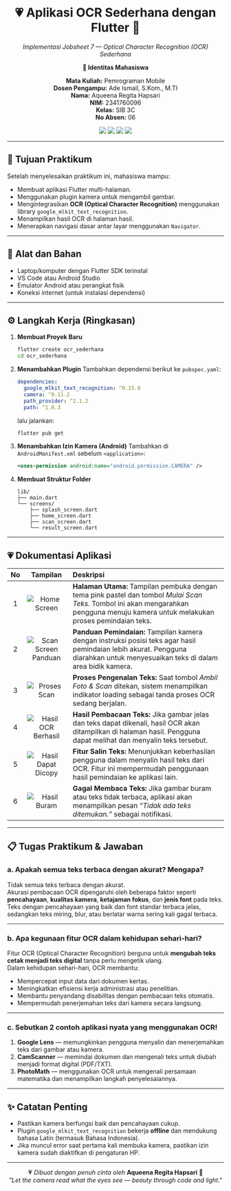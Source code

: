 <div align="center">

  <h1>💗 Aplikasi OCR Sederhana dengan Flutter 🌸</h1>

  <p><em>Implementasi Jobsheet 7 — Optical Character Recognition (OCR) Sederhana</em></p>

  <p><strong>🎀 Identitas Mahasiswa</strong></p>
  <p>
    <strong>Mata Kuliah:</strong> Pemrograman Mobile<br>
    <strong>Dosen Pengampu:</strong> Ade Ismail, S.Kom., M.TI<br>
    <strong>Nama:</strong> Aqueena Regita Hapsari<br>
    <strong>NIM:</strong> 2341760096<br>
    <strong>Kelas:</strong> SIB 3C<br>
    <strong>No Absen:</strong> 06
  </p>

  <img src="https://img.shields.io/badge/Flutter-💙-blue?style=for-the-badge">
  <img src="https://img.shields.io/badge/Google%20ML%20Kit-🤖-pink?style=for-the-badge">
  <img src="https://img.shields.io/badge/Camera-📷-lightpink?style=for-the-badge">
  <img src="https://img.shields.io/badge/License-MIT-ff69b4?style=for-the-badge">

</div>

---

## 🎯 Tujuan Praktikum

Setelah menyelesaikan praktikum ini, mahasiswa mampu:
- Membuat aplikasi Flutter multi-halaman.  
- Menggunakan plugin kamera untuk mengambil gambar.  
- Mengintegrasikan **OCR (Optical Character Recognition)** menggunakan library `google_mlkit_text_recognition`.  
- Menampilkan hasil OCR di halaman hasil.  
- Menerapkan navigasi dasar antar layar menggunakan `Navigator`.

---

## 🧰 Alat dan Bahan
- Laptop/komputer dengan Flutter SDK terinstal  
- VS Code atau Android Studio  
- Emulator Android atau perangkat fisik  
- Koneksi internet (untuk instalasi dependensi)  

---

## ⚙️ Langkah Kerja (Ringkasan)
1. **Membuat Proyek Baru**
   ```bash
   flutter create ocr_sederhana
   cd ocr_sederhana
   ```
2. **Menambahkan Plugin**
   Tambahkan dependensi berikut ke `pubspec.yaml`:
   ```yaml
   dependencies:
     google_mlkit_text_recognition: ^0.15.0
     camera: ^0.11.2
     path_provider: ^2.1.2
     path: ^1.8.3
   ```
   lalu jalankan:
   ```bash
   flutter pub get
   ```
3. **Menambahkan Izin Kamera (Android)**
   Tambahkan di `AndroidManifest.xml` sebelum `<application>`:
   ```xml
   <uses-permission android:name="android.permission.CAMERA" />
   ```
4. **Membuat Struktur Folder**
   ```
   lib/
   ├── main.dart
   └── screens/
       ├── splash_screen.dart
       ├── home_screen.dart
       ├── scan_screen.dart
       └── result_screen.dart
   ```

---

## 💗 Dokumentasi Aplikasi

| No | Tampilan | Deskripsi |
|:--:|:---------:|:----------|
| 1 | ![Home Screen](images/1.jpeg) | **Halaman Utama:** Tampilan pembuka dengan tema pink pastel dan tombol *Mulai Scan Teks*. Tombol ini akan mengarahkan pengguna menuju kamera untuk melakukan proses pemindaian teks.
| 2 | ![Scan Screen Panduan](images/2.jpeg) | **Panduan Pemindaian:** Tampilan kamera dengan instruksi posisi teks agar hasil pemindaian lebih akurat. Pengguna diarahkan untuk menyesuaikan teks di dalam area bidik kamera. |
| 3 | ![Proses Scan](images/3.jpeg) | **Proses Pengenalan Teks:** Saat tombol *Ambil Foto & Scan* ditekan, sistem menampilkan indikator loading sebagai tanda proses OCR sedang berjalan. |
| 4 | ![Hasil OCR Berhasil](images/4.jpeg) | **Hasil Pembacaan Teks:** Jika gambar jelas dan teks dapat dikenali, hasil OCR akan ditampilkan di halaman hasil. Pengguna dapat melihat dan menyalin teks tersebut. |
| 5 | ![Hasil Dapat Dicopy](images/5.jpeg) | **Fitur Salin Teks:** Menunjukkan keberhasilan pengguna dalam menyalin hasil teks dari OCR. Fitur ini mempermudah penggunaan hasil pemindaian ke aplikasi lain. |
| 6 | ![Hasil Buram](images/6.png) | **Gagal Membaca Teks:** Jika gambar buram atau teks tidak terbaca, aplikasi akan menampilkan pesan *“Tidak ada teks ditemukan.”* sebagai notifikasi. |

---

## 📋 Tugas Praktikum & Jawaban

### a. Apakah semua teks terbaca dengan akurat? Mengapa?

Tidak semua teks terbaca dengan akurat.  
Akurasi pembacaan OCR dipengaruhi oleh beberapa faktor seperti **pencahayaan**, **kualitas kamera**, **ketajaman fokus**, dan **jenis font** pada teks.  
Teks dengan pencahayaan yang baik dan font standar terbaca jelas, sedangkan teks miring, blur, atau berlatar warna sering kali gagal terbaca.

---

### b. Apa kegunaan fitur OCR dalam kehidupan sehari-hari?

Fitur OCR (Optical Character Recognition) berguna untuk **mengubah teks cetak menjadi teks digital** tanpa perlu mengetik ulang.  
Dalam kehidupan sehari-hari, OCR membantu:
- Mempercepat input data dari dokumen kertas.  
- Meningkatkan efisiensi kerja administrasi atau penelitian.  
- Membantu penyandang disabilitas dengan pembacaan teks otomatis.  
- Mempermudah penerjemahan teks dari kamera secara langsung.

---

### c. Sebutkan 2 contoh aplikasi nyata yang menggunakan OCR!

1. **Google Lens** — memungkinkan pengguna menyalin dan menerjemahkan teks dari gambar atau kamera.  
2. **CamScanner** — memindai dokumen dan mengenali teks untuk diubah menjadi format digital (PDF/TXT).  
3. **PhotoMath** — menggunakan OCR untuk mengenali persamaan matematika dan menampilkan langkah penyelesaiannya.

---

## ✨ Catatan Penting
- Pastikan kamera berfungsi baik dan pencahayaan cukup.  
- Plugin `google_mlkit_text_recognition` bekerja **offline** dan mendukung bahasa Latin (termasuk Bahasa Indonesia).  
- Jika muncul error saat pertama kali membuka kamera, pastikan izin kamera sudah diaktifkan di pengaturan HP.


---

<div align="center">

💗 *Dibuat dengan penuh cinta oleh* **Aqueena Regita Hapsari** 🌸  
<em>"Let the camera read what the eyes see — beauty through code and light."</em>

</div>
